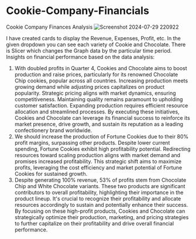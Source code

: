 # Cookie-Company-Financials
Cookie Company Finances Analysis
![Screenshot 2024-07-29 220922](https://github.com/user-attachments/assets/8bb834e3-5e76-4fa7-8fc1-9bab23683896)

I have created cards to display the Revenue, Expenses, Profit, etc. In the given dropdown you can see each variety of Cookie and Chocolate.
There is Slicer which changes the Graph data by the particular time period.
Insights on financial performance based on the data analysis:
1. With doubled profits in Quarter 4, Cookies and Chocolate aims to boost production and raise prices, particularly for its renowned Chocolate Chip cookies, popular across all countries. Increasing production meets growing demand while adjusting prices capitalizes on product popularity. Strategic pricing aligns with market dynamics, ensuring competitiveness. Maintaining quality remains paramount to upholding customer satisfaction. Expanding production requires efficient resource allocation and streamlined processes. By executing these initiatives, Cookies and Chocolate can leverage its financial success to reinforce its market presence, drive growth, and sustain its reputation as a leading confectionery brand worldwide.
2. We should increase the production of Fortune Cookies due to their 80% profit margins, surpassing other products. Despite lower current spending, Fortune Cookies exhibit high profitability potential. Redirecting resources toward scaling production aligns with market demand and promises increased profitability. This strategic shift aims to maximize profits, leveraging the cost efficiency and market potential of Fortune Cookies for sustained growth.
3. Despite generating 100% revenue, 53% of profits stem from Chocolate Chip and White Chocolate variants. These two products are significant contributors to overall profitability, highlighting their importance in the product lineup. It's crucial to recognize their profitability and allocate resources accordingly to sustain and potentially enhance their success. By focusing on these high-profit products, Cookies and Chocolate can strategically optimize their production, marketing, and pricing strategies to further capitalize on their profitability and drive overall financial performance.
